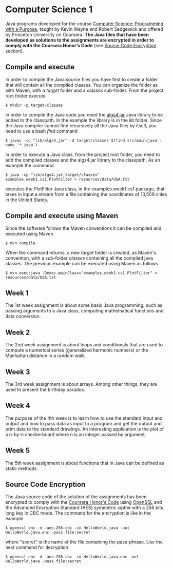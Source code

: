 Computer Science 1
==================
Java programs developed for the course [Computer Science: Programming with a Purpose](https://www.coursera.org/learn/cs-programming-java/), 
taught by Kevin Wayne and Robert Sedgewick and offered by Princeton University on Coursera. **The Java files that have been developed as solutions to the assignments are encrypted in order 
to comply with the Coursera Honor’s Code** (see [Source Code Encryption](#Source-Code-Encryption) section).

## Compile and execute
In order to compile the Java source files you have first to create a folder that will contain all the compiled classes. You 
can organize the folder as with Maven, with a *target* folder and a *classes* sub-folder. From the project root folder execute

```
$ mkdir -p target/classes 
```
In order to compile the Java code you need the [algs4.jar](https://algs4.cs.princeton.edu/code/) Java library to be added to the classpath. In 
the example the library is in the *lib* folder. Since the Java compiler cannot find recursively all the Java files by itself, you need to use a 
bash *find* command

```
$ javac -cp "lib/algs4.jar" -d target/classes $(find src/main/java -name '*.java')
```

In order to execute a Java class, from the project root folder, you need to add the compiled classes and the algs4.jar library to the classpath. 
As an example the command 

```
$ java -cp "lib/algs4.jar;target/classes" examples.week1.cs1.PlotFilter < resources/data/USA.txt
```

executes the PlotFilter Java class, in the examples.week1.cs1 package, that takes in input a stream from a file containing 
the coordinates of 13,509 cities in the United States.

## Compile and execute using Maven
Since the software follows the Maven conventions it can be compiled and executed using Maven

```
$ mvn compile
```

When the command returns, a new *target* folder is created, as Maven's convention, with a sub-folder *classes* containing all the compiled java 
classes. The previous example can be executed using Maven as follows

```
$ mvn exec:java -Dexec.mainClass="examples.week1.cs1.PlotFilter" < resources/data/USA.txt
```

## Week 1
The 1st week assignment is about some basic Java programming, such as passing arguments to a Java class, computing mathematical functions and 
data conversion.

## Week 2
The 2nd week assignment is about loops and conditionals that are used to compute a numerical series (generalized harmonic numbers) or the Manhattan
distance in a random walk.
 
## Week 3
The 3rd week assignment is about arrays. Among other things, they are used to present the birthday paradox.

## Week 4
The purpose of the 4th week is to learn how to use the standard input and output and how to pass data as input to a program and get the output and 
print data to the standard drawings. An interesting application is the plot of a n-by-n checkerboard where n is an integer passed by argument.

## Week 5
The 5th week assignment is about functions that in Java can be defined as static methods.
 
## Source Code Encryption
The Java source code of the solution of the assignments has been encrypted to comply with the [Coursera Honor's Code](https://learner.coursera.help/hc/en-us/articles/209818863-Coursera-Honor-Code) using [OpenSSL](https://www.openssl.org/)
and the Advanced Encryption Standard (AES) symmetric cipher with a 256 bits long key in CBC mode. The command for the encryption is like in the example

```
$ openssl enc -e -aes-256-cbc -in HelloWorld.java -out HelloWorld.java.enc -pass file:secret
```

where "secret" is the name of the file containing the pass-phrase. Use the next command for decryption 
  
```
$ openssl enc -d -aes-256-cbc -in HelloWorld.java.enc -out HelloWorld.java -pass file:secret
```